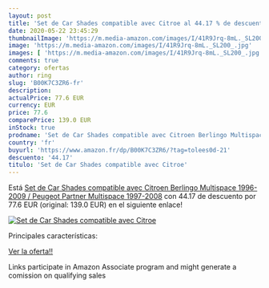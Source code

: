 ```yaml
---
layout: post
title: 'Set de Car Shades compatible avec Citroe al 44.17 % de descuento'
date: 2020-05-22 23:45:29
thumbnailImage: 'https://m.media-amazon.com/images/I/41R9Jrq-8mL._SL200_.jpg'
image: 'https://m.media-amazon.com/images/I/41R9Jrq-8mL._SL200_.jpg'
images: [ 'https://m.media-amazon.com/images/I/41R9Jrq-8mL._SL200_.jpg' ]
comments: true
category: ofertas
author: ring
slug: 'B00K7C3ZR6-fr'
description:
actualPrice: 77.6 EUR
currency: EUR
price: 77.6
comparePrice: 139.0 EUR
inStock: true
prodname: 'Set de Car Shades compatible avec Citroen Berlingo Multispace 1996-2009 / Peugeot Partner Multispace 1997-2008'
country: 'fr'
buyurl: 'https://www.amazon.fr/dp/B00K7C3ZR6/?tag=tolees0d-21'
descuento: '44.17'
titulo: 'Set de Car Shades compatible avec Citroe'
---
```


Está [Set de Car Shades compatible avec Citroen Berlingo Multispace 1996-2009 / Peugeot Partner Multispace 1997-2008](https://www.amazon.fr/dp/B00K7C3ZR6/?tag=tolees0d-21) con 44.17 de descuento por 77.6 EUR (original: 139.0 EUR) en el siguiente enlace!

[![Set de Car Shades compatible avec Citroe](https://m.media-amazon.com/images/I/41R9Jrq-8mL._SL200_.jpg)](https://www.amazon.fr/dp/B00K7C3ZR6/?tag=tolees0d-21)

Principales características:


[Ver la oferta!!](https://www.amazon.fr/dp/B00K7C3ZR6/?tag=tolees0d-21)

Links participate in Amazon Associate program and might generate a comission on qualifying sales


